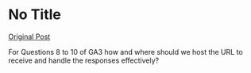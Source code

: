 # No Title

[Original Post](https://discourse.onlinedegree.iitm.ac.in/t/163247/162)

<p>For Questions 8 to 10 of GA3  how and where should we host the URL to receive and handle the responses effectively?</p>